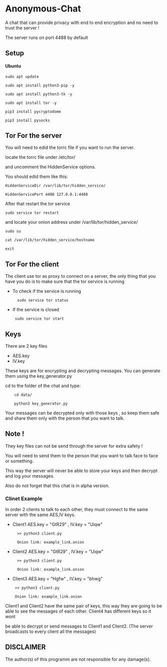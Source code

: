 # Anonymous-Chat
A chat that can provide privacy with end to end encryption and no need to trust the server !

The server runs on port 4488 by default

## Setup

#### Ubuntu
    
    sudo apt update

    sudo apt install python3-pip -y
    
    sudo apt install python3-tk -y
    
    sudo apt install tor -y

    pip3 install pycryptodome

    pip3 install pysocks

## Tor For the server
You will need to edid the torrc file if you want to run the server.
  
locate the torrc file under /etc/tor/
  
and uncomment the HiddenService options.
  
You should edid them like this:
  
    HiddenServiceDir /var/lib/tor/hidden_service/
    
    HiddenServicePort 4488 127.0.0.1:4488
  
After that restart the tor service
    
    sudo service tor restart
  
and locate your onion address under /var/lib/tor/hidden_service/
    
    sudo su
    
    cat /var/lib/tor/hidden_service/hostname
    
    exit

## Tor For the client
  
The client use tor as proxy to connect on a server, the only thing that you have you do is to make sure that the tor service is running
   
* To check if the service is running
    
        sudo service tor status
   
 * If the service is closed
    
        sudo service tor start
 
 ## Keys
 There are 2 key files
 * AES.key
 * IV.key
 
 These keys are for encrypting and decrypting messages. You can generate them using the key_generator.py
 
 cd to the folder of the chat and type:
        
        cd data/
        
        python3 key_generator.py
        
 Your messages can be decrypted only with those keys , so keep them safe and share them only with the person that you want to talk.

## Note !
They key files can not be send through the server for extra safety !

You will need to send them to the person that you want to talk face to face or something.

This way the server will never be able to store your keys and then decrypt and log your messages.

Also do not forget that this chat is in alpha version.

### Clinet Example

In order 2 clients to talk to each other, they must connect to the same server with the same AES,IV keys.

* Client1 AES.key = "GtR29" , IV.key = "Uiqw"

        >> python3 client.py
        
        Onion link: example_link.onion

* Client2 AES.key = "GtR29" , IV.key = "Uiqw"
        
        >> python3 client.py
        
        Onion link: example_link.onion
 
 * Client3 AES.key = "Hgfw" , IV.key = "bhwg"
        
        >> python3 client.py
        
        Onion link: example_link.onion
 

Client1 and Client2 have the same pair of keys, this way they are going to be able to see the messages of each other. Client4 has different keys so it wont

be able to decrypt or send messages to Client1 and Client2. (The server broadcasts to every client all the messages)


## DISCLAIMER

The author(s) of this programm are not responsible for any damage(s).
